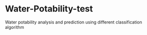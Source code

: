 # Water-Potability-test
Water potability analysis and prediction using different classification algorithm
